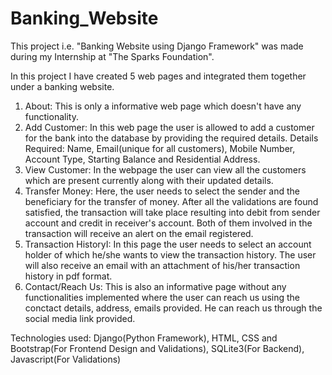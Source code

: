 # Banking_Website
This project i.e. "Banking Website using Django Framework" was made during my Internship at "The Sparks Foundation". 

In this project I have created 5 web pages and integrated them together under a banking website.
1. About:                 This is only a informative web page which doesn't have any functionality.
2. Add Customer:          In this web page the user is allowed to add a customer for the bank into the database by providing the required details.
                          Details Required: Name, Email(unique for all customers), Mobile Number, Account Type, Starting Balance and Residential Address.
3. View Customer:         In the webpage the user can view all the customers which are present currently along with their updated details.
4. Transfer Money:        Here, the user needs to select the sender and the beneficiary for the transfer of money. After all the validations are found satisfied, 
                          the transaction will take place resulting into debit from sender account and credit in receiver's account. Both of them involved in the transaction
                          will receive an alert on the email registered.
5. Transaction HistoryI:  In this page the user needs to select an account holder of which he/she wants to view the transaction history. The user will also receive an email
                          with an attachment of his/her transaction history in pdf format.
6. Contact/Reach Us:      This is also an informative page without any functionalities implemented where the user can reach us using the conctact details, address,
                          emails provided. He can reach us through the social media link provided.
                          
Technologies used: Django(Python Framework), HTML, CSS and Bootstrap(For Frontend Design and Validations), SQLite3(For Backend), Javascript(For Validations)
                  
